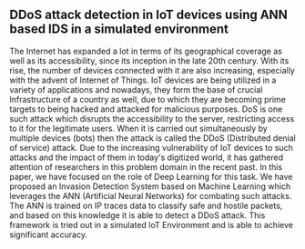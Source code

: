 ## DDoS attack detection in IoT devices using ANN based IDS in a simulated environment
The Internet has expanded a lot in terms of its geographical coverage
as well as its accessibility, since its inception in the late 20th century. With its
rise, the number of devices connected with it are also increasing, especially with
the advent of Internet of Things. IoT devices are being utilized in a variety of
applications and nowadays, they form the base of crucial Infrastructure of a country as well, due to which they are becoming prime targets to being hacked and
attacked for malicious purposes. DoS is one such attack which disrupts the accessibility to the server, restricting access to it for the legitimate users. When it
is carried out simultaneously by multiple devices (bots) then the attack is called
the DDoS (Distributed denial of service) attack. Due to the increasing vulnerability of IoT devices to such attacks and the impact of them in today's digitized
world, it has gathered attention of researchers in this problem domain in the recent past. In this paper, we have focused on the role of Deep Learning for this
task. We have proposed an Invasion Detection System based on Machine Learning which leverages the ANN (Artificial Neural Networks) for combating such
attacks. The ANN is trained on IP traces data to classify safe and hostile packets,
and based on this knowledge it is able to detect a DDoS attack. This framework
is tried out in a simulated IoT Environment and is able to achieve significant
accuracy.

